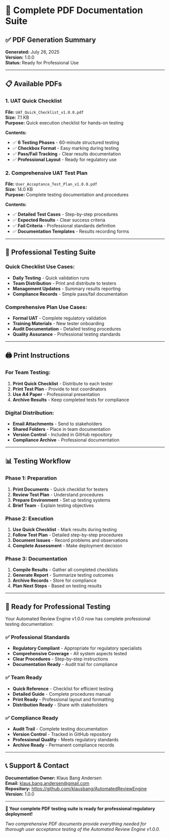 # 📄 Complete PDF Documentation Suite

## ✅ **PDF Generation Summary**

**Generated:** July 26, 2025  
**Version:** 1.0.0  
**Status:** Ready for Professional Use  

---

## 📋 **Available PDFs**

### 1. **UAT Quick Checklist** 
**File:** `UAT_Quick_Checklist_v1.0.0.pdf`  
**Size:** 7.1 KB  
**Purpose:** Quick execution checklist for hands-on testing

**Contents:**
- ✅ **6 Testing Phases** - 60-minute structured testing
- ✅ **Checkbox Format** - Easy marking during testing  
- ✅ **Pass/Fail Tracking** - Clear results documentation
- ✅ **Professional Layout** - Ready for regulatory use

### 2. **Comprehensive UAT Test Plan**
**File:** `User_Acceptance_Test_Plan_v1.0.0.pdf`  
**Size:** 14.0 KB  
**Purpose:** Complete testing documentation and procedures

**Contents:**
- ✅ **Detailed Test Cases** - Step-by-step procedures
- ✅ **Expected Results** - Clear success criteria
- ✅ **Fail Criteria** - Professional standards definition
- ✅ **Documentation Templates** - Results recording forms

---

## 🎯 **Professional Testing Suite**

### **Quick Checklist Use Cases:**
- **Daily Testing** - Quick validation runs
- **Team Distribution** - Print and distribute to testers
- **Management Updates** - Summary results reporting
- **Compliance Records** - Simple pass/fail documentation

### **Comprehensive Plan Use Cases:**
- **Formal UAT** - Complete regulatory validation
- **Training Materials** - New tester onboarding
- **Audit Documentation** - Detailed testing procedures
- **Quality Assurance** - Professional testing standards

---

## 🖨️ **Print Instructions**

### **For Team Testing:**
1. **Print Quick Checklist** - Distribute to each tester
2. **Print Test Plan** - Provide to test coordinators
3. **Use A4 Paper** - Professional presentation
4. **Archive Results** - Keep completed tests for compliance

### **Digital Distribution:**
- **Email Attachments** - Send to stakeholders
- **Shared Folders** - Place in team documentation
- **Version Control** - Included in GitHub repository
- **Compliance Archive** - Professional documentation

---

## 📊 **Testing Workflow**

### **Phase 1: Preparation**
1. **Print Documents** - Quick checklist for testers
2. **Review Test Plan** - Understand procedures
3. **Prepare Environment** - Set up testing systems
4. **Brief Team** - Explain testing objectives

### **Phase 2: Execution**
1. **Use Quick Checklist** - Mark results during testing
2. **Follow Test Plan** - Detailed step-by-step procedures
3. **Document Issues** - Record problems and observations
4. **Complete Assessment** - Make deployment decision

### **Phase 3: Documentation**
1. **Compile Results** - Gather all completed checklists
2. **Generate Report** - Summarize testing outcomes
3. **Archive Records** - Store for compliance
4. **Plan Next Steps** - Based on testing results

---

## 🚀 **Ready for Professional Testing**

Your Automated Review Engine v1.0.0 now has complete professional testing documentation:

### ✅ **Professional Standards**
- **Regulatory Compliant** - Appropriate for regulatory specialists
- **Comprehensive Coverage** - All system aspects tested
- **Clear Procedures** - Step-by-step instructions
- **Documentation Ready** - Audit trail for compliance

### ✅ **Team Ready**
- **Quick Reference** - Checklist for efficient testing
- **Detailed Guide** - Complete procedures manual
- **Print Ready** - Professional layout and formatting
- **Distribution Ready** - Share with stakeholders

### ✅ **Compliance Ready**
- **Audit Trail** - Complete testing documentation
- **Version Control** - Tracked in GitHub repository
- **Professional Quality** - Meets regulatory standards
- **Archive Ready** - Permanent compliance records

---

## 📞 **Support & Contact**

**Documentation Owner:** Klaus Bang Andersen  
**Email:** klaus.bang.andersen@gmail.com  
**Repository:** https://github.com/klausbang/AutomatedReviewEngine  
**Version:** 1.0.0  

---

**🎉 Your complete PDF testing suite is ready for professional regulatory deployment!**

*Two comprehensive PDF documents provide everything needed for thorough user acceptance testing of the Automated Review Engine v1.0.0.*
